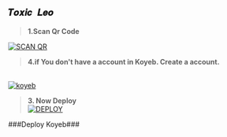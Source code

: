 ## ```𝑻𝒐𝒙𝒊𝒄 𝑳𝒆𝒐```

> <b><s1>1.Scan Qr Code </b></s1> 

<a href='https://B-oR.akashleo1.repl.co' target="_blank"><img alt='SCAN QR' src='https://img.shields.io/badge/Scan_qr-100000?style=for-the-badge&logo=scan&logoColor=white&labelColor=black&color=black'/></a>

> <b><s1> 4.if You don't have a account in Koyeb. Create a account. </b></s1>
<br>
<a href='https://app.koyeb.com/auth/signup' target="_blank"><img alt='koyeb' src='https://img.shields.io/badge/-Create-black?style=for-the-badge&logo=koyeb&logoColor=white'/></a>

 > <b><s1> 3. Now Deploy</b></s1>
    <br>
<a href='https://heroku.com/deploy?template=https://github.com/Afx-ToxicLeo/ToxicLeo' target="_blank"><img alt='DEPLOY' src='https://img.shields.io/badge/-DEPLOY-black?style=for-the-badge&logo=heroku&logoColor=white'/></a>


###Deploy Koyeb###
